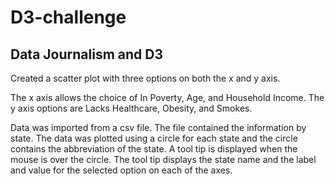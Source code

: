 # D3-challenge

## Data Journalism and D3

Created a scatter plot with three options on both the x and y axis.

The x axis allows the choice of In Poverty, Age, and Household Income.  The y axis options
are Lacks Healthcare, Obesity, and Smokes.

Data was imported from a csv file.  The file contained the information by state. The data was
plotted using a circle for each state and the circle contains the abbreviation of the state.  A
tool tip is displayed when the mouse is over the circle.  The tool tip displays the state name
and the label and value for the selected option on each of the axes.



